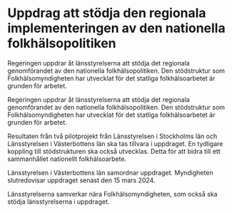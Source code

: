 # Uppdrag att stödja den regionala implementeringen av den nationella folkhälsopolitiken

Regeringen uppdrar åt länsstyrelserna att stödja det regionala genomförandet av den nationella folkhälsopolitiken. Den stödstruktur som Folkhälsomyndigheten har utvecklat för det statliga folkhälsoarbetet är grunden för arbetet.

Regeringen uppdrar åt länsstyrelserna att stödja det regionala genomförandet av den nationella folkhälsopolitiken. Den stödstruktur som Folkhälsomyndigheten har utvecklat för det statliga folkhälsoarbetet är grunden för arbetet.

Resultaten från två pilotprojekt från Länsstyrelsen i Stockholms län och Länsstyrelsen i Västerbottens län ska tas tillvara i uppdraget. En tydligare koppling till stödstrukturen ska också utvecklas. Detta för att bidra till ett sammanhållet nationellt folkhälsoarbete.

Länsstyrelsen i Västerbottens län samordnar uppdraget. Myndigheten slutredovisar uppdraget senast den 15 mars 2024.

Länsstyrelserna samverkar nära Folkhälsomyndigheten, som också ska stödja länsstyrelserna i uppdraget.

